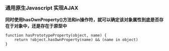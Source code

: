 ### 通用原生Javascript 实现AJAX

**同时使用hasOwnProperty()方法和in操作符，就可以确定该对象属性到底是否存在于对象中，还是存在于原型中**

    function hasPrototypeProperty(object, name) {
        return !object.hasOwnProperty(name) && (name in object)
    }


